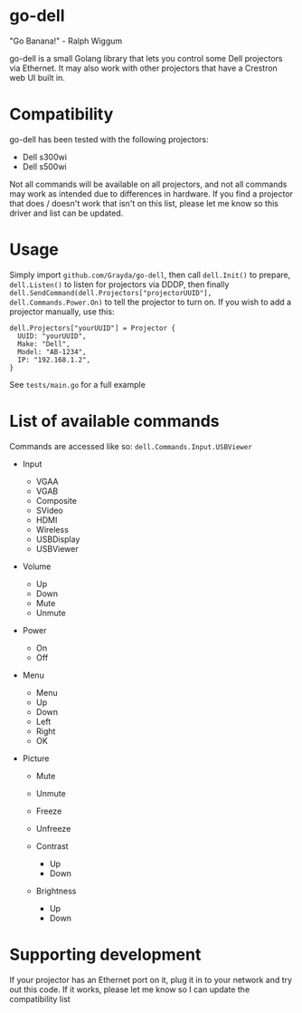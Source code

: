 go-dell
=======

"Go Banana!" - Ralph Wiggum

go-dell is a small Golang library that lets you control some Dell projectors via Ethernet. It may also work with other projectors that have a Crestron web UI built in.

Compatibility
=============

go-dell has been tested with the following projectors:

 - Dell s300wi
 - Dell s500wi

Not all commands will be available on all projectors, and not all commands may work as intended due to differences in hardware. If you find a projector that does / doesn't work that isn't on this list, please let me know so this driver and list can be updated.

Usage
=====

Simply import `github.com/Grayda/go-dell`, then call `dell.Init()` to prepare, `dell.Listen()` to listen for projectors via DDDP, then finally `dell.SendCommand(dell.Projectors["projectorUUID"], dell.Commands.Power.On)` to tell the projector to turn on. If you wish to add a projector manually, use this:

    dell.Projectors["yourUUID"] = Projector {
      UUID: "yourUUID",
      Make: "Dell",
      Model: "AB-1234",
      IP: "192.168.1.2",
    }

See `tests/main.go` for a full example

List of available commands
==========================

Commands are accessed like so: `dell.Commands.Input.USBViewer`

 * Input
    * VGAA
    * VGAB
    * Composite  
    * SVideo
    * HDMI
    * Wireless
    * USBDisplay
    * USBViewer  

 * Volume
    * Up
    * Down
    * Mute
    * Unmute

 * Power
    * On  
    * Off

 * Menu
    * Menu  
    * Up
    * Down  
    * Left  
    * Right
    * OK

 * Picture
    * Mute
    * Unmute
    * Freeze
    * Unfreeze
    * Contrast
      * Up
      * Down

    * Brightness
      * Up
      * Down

Supporting development
======================

If your projector has an Ethernet port on it, plug it in to your network and try out this code. If it works, please let me know so I can update the compatibility list
